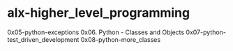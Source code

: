 # alx-higher_level_programming
0x05-python-exceptions
0x06. Python - Classes and Objects
0x07-python-test_driven_development
0x08-python-more_classes
